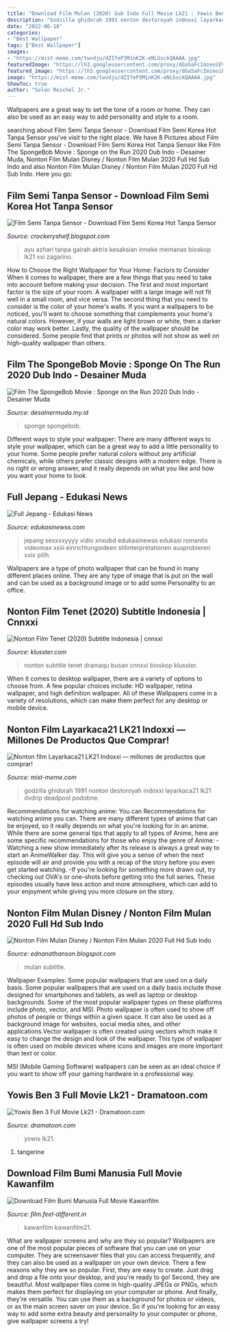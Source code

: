 ```yaml
---
title: "Download Film Mulan (2020) Sub Indo Full Movie Lk21 : Yowis Ben 3 Full Movie Lk21"
description: "Godzilla ghidorah 1991 nonton destoroyah indoxxi layarkaca21 lk21 dvdrip deadpool podobne"
date: "2022-06-18"
categories:
- "Best Wallpaper"
tags: ["Best Wallpaper"]
images:
- "https://mist-meme.com/twvdju/dZIfeP3MinK2K-eNLGsckQAAAA.jpg"
featuredImage: "https://lh3.googleusercontent.com/proxy/dGa5aFcImzeoiEVhlbLafFcMxhJrZAxN7KdJ4alFk51zxMXPtqVKUSdtgIRLaM68_HNKVVw8FyrvgnpApOhjNzLAR4V4GFM7otbWJXq9dxK8dg3NN6ClXCy0H2pcsPrY86BcHHRMTV1jueRXzn_uTEZPz9wOU3EL5m0LRyzADYChC0e6%3dw1200-h630-p-k-no-nu"
featured_image: "https://lh3.googleusercontent.com/proxy/dGa5aFcImzeoiEVhlbLafFcMxhJrZAxN7KdJ4alFk51zxMXPtqVKUSdtgIRLaM68_HNKVVw8FyrvgnpApOhjNzLAR4V4GFM7otbWJXq9dxK8dg3NN6ClXCy0H2pcsPrY86BcHHRMTV1jueRXzn_uTEZPz9wOU3EL5m0LRyzADYChC0e6%3dw1200-h630-p-k-no-nu"
image: "https://mist-meme.com/twvdju/dZIfeP3MinK2K-eNLGsckQAAAA.jpg"
ShowToc: true
author: "Solon Reichel Jr."
---
```



Wallpapers are a great way to set the tone of a room or home. They can also be used as an easy way to add personality and style to a room.

	

		
searching about Film Semi Tanpa Sensor - Download Film Semi Korea Hot Tanpa Sensor you've visit to the right place. We have 8 Pictures about Film Semi Tanpa Sensor - Download Film Semi Korea Hot Tanpa Sensor like Film The SpongeBob Movie : Sponge on the Run 2020 Dub Indo - Desainer Muda, Nonton Film Mulan Disney / Nonton Film Mulan 2020 Full Hd Sub Indo and also Nonton Film Mulan Disney / Nonton Film Mulan 2020 Full Hd Sub Indo. Here you go:
		
    
## Film Semi Tanpa Sensor - Download Film Semi Korea Hot Tanpa Sensor

<img loading=lazy src="https://lh3.googleusercontent.com/proxy/dGa5aFcImzeoiEVhlbLafFcMxhJrZAxN7KdJ4alFk51zxMXPtqVKUSdtgIRLaM68_HNKVVw8FyrvgnpApOhjNzLAR4V4GFM7otbWJXq9dxK8dg3NN6ClXCy0H2pcsPrY86BcHHRMTV1jueRXzn_uTEZPz9wOU3EL5m0LRyzADYChC0e6%3dw1200-h630-p-k-no-nu" onerror="this.onerror=null;this.src='https://tse2.mm.bing.net/th?id=OIP.si3h0BJdI0Hk9CVUN3ummAHaE6&amp;pid=15.1';" alt="Film Semi Tanpa Sensor - Download Film Semi Korea Hot Tanpa Sensor">

_Source: crockeryshelf.blogspot.com_

>ayu azhari tanpa gairah aktris kesaksian inneke memanas bioskop lk21 xxi zagarino. 

	

How to Choose the Right Wallpaper for Your Home: Factors to Consider
When it comes to wallpaper, there are a few things that you need to take into account before making your decision. The first and most important factor is the size of your room. A wallpaper with a large image will not fit well in a small room, and vice versa. 
The second thing that you need to consider is the color of your home's walls. If you want a wallpapers to be noticed, you'll want to choose something that complements your home's natural colors. However, if your walls are light brown or white, then a darker color may work better. 
Lastly, the quality of the wallpaper should be considered. Some people find that prints or photos will not show as well on high-quality wallpaper than others.

    
## Film The SpongeBob Movie : Sponge On The Run 2020 Dub Indo - Desainer Muda

<img loading=lazy src="https://1.bp.blogspot.com/-w4OloZdMtxM/YAz14ZSP68I/AAAAAAAAA3Q/wmjY-FA9kTgrnr1gIkDn1n6lS6XkJkn1ACLcBGAsYHQ/s16000/sponge%2Bbob%2Bthe%2Bmovie.jpg" onerror="this.onerror=null;this.src='https://tse4.mm.bing.net/th?id=OIP.xNSZdF2tF3vWqQLhCEWvmgHaEK&amp;pid=15.1';" alt="Film The SpongeBob Movie : Sponge on the Run 2020 Dub Indo - Desainer Muda">

_Source: desainermuda.my.id_

>sponge spongebob. 

	

Different ways to style your wallpaper:
There are many different ways to style your wallpaper, which can be a great way to add a little personality to your home. Some people prefer natural colors without any artificial chemicals, while others prefer classic designs with a modern edge. There is no right or wrong answer, and it really depends on what you like and how you want your home to look.

    
## Full Jepang - Edukasi News

<img loading=lazy src="https://edukasinewss.com/wp-content/uploads/2021/05/28a002b1218644a240fae53e9e365f64-14.jpg" onerror="this.onerror=null;this.src='https://tse2.mm.bing.net/th?id=OIP.p_lhmTvPkGY0d_jTJjeh5gHaEK&amp;pid=15.1';" alt="Full Jepang - Edukasi News">

_Source: edukasinewss.com_

>jepang sexxxxyyyy vidio xnxubd edukasinewss edukasi romantis videomax xxiii einrichtungsideen stilinterpretationen ausprobieren xxiv pilih. 

	



Wallpapers are a type of photo wallpaper that can be found in many different places online. They are any type of image that is put on the wall and can be used as a background image or to add some Personality to an office.

    
## Nonton Film Tenet (2020) Subtitle Indonesia | Cnnxxi

<img loading=lazy src="https://res.cloudinary.com/www-klusster-com/image/upload/q_85,f_auto,w_1920/v1597140526/fw7shebchw6qvyxbor8e.jpg" onerror="this.onerror=null;this.src='https://tse2.mm.bing.net/th?id=OIP.MaNgWRWxNN8BbTCTxv-PwQHaIo&amp;pid=15.1';" alt="Nonton Film Tenet (2020) Subtitle Indonesia | cnnxxi">

_Source: klusster.com_

>nonton subtitle tenet dramaqu busan cnnxxi bioskop klusster. 

	

When it comes to desktop wallpaper, there are a variety of options to choose from. A few popular choices include: HD wallpaper, retina wallpaper, and high definition wallpaper. All of these Wallpapers come in a variety of resolutions, which can make them perfect for any desktop or mobile device. 

    
## Nonton Film Layarkaca21 LK21 Indoxxi — Millones De Productos Que Comprar!

<img loading=lazy src="https://mist-meme.com/twvdju/dZIfeP3MinK2K-eNLGsckQAAAA.jpg" onerror="this.onerror=null;this.src='https://tse1.mm.bing.net/th?id=OIP.gdYGyFTLlSit-1IzYDSQ-wAAAA&amp;pid=15.1';" alt="Nonton film Layarkaca21 LK21 Indoxxi — millones de productos que comprar!">

_Source: mist-meme.com_

>godzilla ghidorah 1991 nonton destoroyah indoxxi layarkaca21 lk21 dvdrip deadpool podobne. 

	

Recommendations for watching anime: You can
Recommendations for watching anime you can. There are many different types of anime that can be enjoyed, so it really depends on what you're looking for in an anime. While there are some general tips that apply to all types of Anime, here are some specific recommendations for those who enjoy the genre of Anime: 
-Watching a new show immediately after its release is always a great way to start an AnimeWalker day. This will give you a sense of when the next episode will air and provide you with a recap of the story before you even get started watching. 
-If you're looking for something more drawn out, try checking out OVA's or one-shots before getting into the full series. These episodes usually have less action and more atmosphere, which can add to your enjoyment while giving you more closure on the story.

    
## Nonton Film Mulan Disney / Nonton Film Mulan 2020 Full Hd Sub Indo

<img loading=lazy src="https://i.pinimg.com/736x/4e/66/7c/4e667c9d05de4ecea6f9e9261ef24345.jpg" onerror="this.onerror=null;this.src='https://tse4.mm.bing.net/th?id=OIP.vns13ymvNh3bQRoshKRUaQHaLH&amp;pid=15.1';" alt="Nonton Film Mulan Disney / Nonton Film Mulan 2020 Full Hd Sub Indo">

_Source: ednanathanson.blogspot.com_

>mulan subtitle. 

	

Wallpaper Examples: Some popular wallpapers that are used on a daily basis.
Some popular wallpapers that are used on a daily basis include those designed for smartphones and tablets, as well as laptop or desktop backgrounds. Some of the most popular wallpaper types on these platforms include photo, vector, and MSI. 
Photo wallpaper is often used to show off photos of people or things within a given space. It can also be used as a background image for websites, social media sites, and other applications.Vector wallpaper is often created using vectors which make it easy to change the design and look of the wallpaper. This type of wallpaper is often used on mobile devices where icons and images are more important than text or color. 

MSI (Mobile Gaming Software) wallpapers can be seen as an ideal choice if you want to show off your gaming hardware in a professional way.

    
## Yowis Ben 3 Full Movie Lk21 - Dramatoon.com

<img loading=lazy src="https://3.bp.blogspot.com/-bxsLiYb6s6E/Wy2mz88MglI/AAAAAAAAKCo/aJjW7YqMxw8Iux5V-fqSwnSI2VYDLK2lwCLcBGAs/s1600/yowis%2Bben3.png" onerror="this.onerror=null;this.src='https://tse4.mm.bing.net/th?id=OIP.tPsEmlany9KjZYt-bu5ZBwHaDo&amp;pid=15.1';" alt="Yowis Ben 3 Full Movie Lk21 - Dramatoon.com">

_Source: dramatoon.com_

>yowis lk21. 

	

1. tangerine 

    
## Download Film Bumi Manusia Full Movie Kawanfilm

<img loading=lazy src="https://avatars.mds.yandex.net/get-pdb/1927573/252f9f32-4346-4cb1-a87a-697da574ee7f/s1200" onerror="this.onerror=null;this.src='https://tse1.mm.bing.net/th?id=OIP.EgBg21nTCqiVlkktf9UAhwHaLH&amp;pid=15.1';" alt="Download Film Bumi Manusia Full Movie Kawanfilm">

_Source: film.feel-different.in_

>kawanfilm kawanfilm21. 

	

What are wallpaper screens and why are they so popular?
Wallpapers are one of the most popular pieces of software that you can use on your computer. They are screensaver files that you can access frequently, and they can also be used as a wallpaper on your own device. There a few reasons why they are so popular. First, they are easy to create. Just drag and drop a file onto your desktop, and you're ready to go! Second, they are beautiful. Most wallpaper files come in high-quality JPEGs or PNGs, which makes them perfect for displaying on your computer or phone. And finally, they're versatile. You can use them as a background for photos or videos, or as the main screen saver on your device. So if you're looking for an easy way to add some extra beauty and personality to your computer or phone, give wallpaper screens a try!

